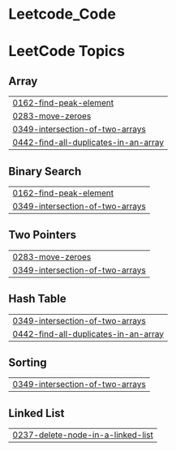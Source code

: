 # Leetcode_Code
<!---LeetCode Topics Start-->
# LeetCode Topics
## Array
|  |
| ------- |
| [0162-find-peak-element](https://github.com/Mantu008/Leetcode_Code/tree/master/0162-find-peak-element) |
| [0283-move-zeroes](https://github.com/Mantu008/Leetcode_Code/tree/master/0283-move-zeroes) |
| [0349-intersection-of-two-arrays](https://github.com/Mantu008/Leetcode_Code/tree/master/0349-intersection-of-two-arrays) |
| [0442-find-all-duplicates-in-an-array](https://github.com/Mantu008/Leetcode_Code/tree/master/0442-find-all-duplicates-in-an-array) |
## Binary Search
|  |
| ------- |
| [0162-find-peak-element](https://github.com/Mantu008/Leetcode_Code/tree/master/0162-find-peak-element) |
| [0349-intersection-of-two-arrays](https://github.com/Mantu008/Leetcode_Code/tree/master/0349-intersection-of-two-arrays) |
## Two Pointers
|  |
| ------- |
| [0283-move-zeroes](https://github.com/Mantu008/Leetcode_Code/tree/master/0283-move-zeroes) |
| [0349-intersection-of-two-arrays](https://github.com/Mantu008/Leetcode_Code/tree/master/0349-intersection-of-two-arrays) |
## Hash Table
|  |
| ------- |
| [0349-intersection-of-two-arrays](https://github.com/Mantu008/Leetcode_Code/tree/master/0349-intersection-of-two-arrays) |
| [0442-find-all-duplicates-in-an-array](https://github.com/Mantu008/Leetcode_Code/tree/master/0442-find-all-duplicates-in-an-array) |
## Sorting
|  |
| ------- |
| [0349-intersection-of-two-arrays](https://github.com/Mantu008/Leetcode_Code/tree/master/0349-intersection-of-two-arrays) |
## Linked List
|  |
| ------- |
| [0237-delete-node-in-a-linked-list](https://github.com/Mantu008/Leetcode_Code/tree/master/0237-delete-node-in-a-linked-list) |
<!---LeetCode Topics End-->